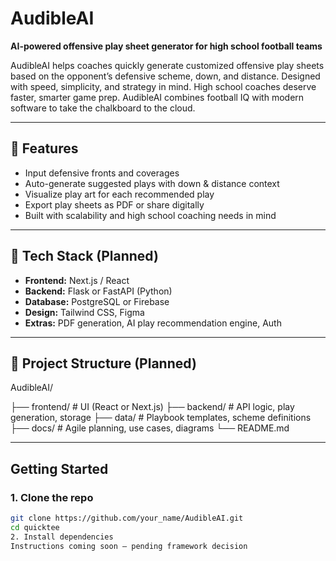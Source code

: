 # AudibleAI
**AI-powered offensive play sheet generator for high school football teams**

AudibleAI helps coaches quickly generate customized offensive play sheets based on the opponent’s defensive scheme, down, and distance. Designed with speed, simplicity, and strategy in mind. High school coaches deserve faster, smarter game prep. AudibleAI combines football IQ with modern software to take the chalkboard to the cloud.


---

## 🚀 Features
- Input defensive fronts and coverages
- Auto-generate suggested plays with down & distance context
- Visualize play art for each recommended play
- Export play sheets as PDF or share digitally
- Built with scalability and high school coaching needs in mind

---

## 🔧 Tech Stack (Planned)
- **Frontend:** Next.js / React
- **Backend:** Flask or FastAPI (Python)
- **Database:** PostgreSQL or Firebase
- **Design:** Tailwind CSS, Figma
- **Extras:** PDF generation, AI play recommendation engine, Auth

---

## 📂 Project Structure (Planned)
AudibleAI/

  ├── frontend/ # UI (React or Next.js)
  ├── backend/ # API logic, play generation, storage
  ├── data/ # Playbook templates, scheme definitions
  ├── docs/ # Agile planning, use cases, diagrams
  └── README.md

---

## Getting Started

### 1. Clone the repo
```bash
git clone https://github.com/your_name/AudibleAI.git
cd quicktee
2. Install dependencies
Instructions coming soon — pending framework decision
